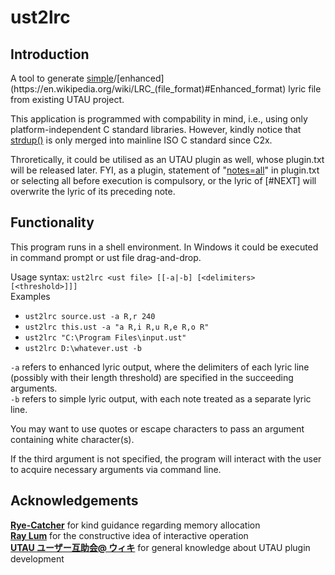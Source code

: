 # ust2lrc
## Introduction
A tool to generate [simple](https://en.wikipedia.org/wiki/LRC_(file_format)#Simple_format)/[enhanced](https://en.wikipedia.org/wiki/LRC_(file_format)#Enhanced_format) lyric file from existing UTAU project.

This application is programmed with compability in mind, i.e., using only platform-independent C standard libraries. However, kindly notice that [strdup\(\)](https://en.cppreference.com/w/c/experimental/dynamic/strdup) is only merged into mainline ISO C standard since C2x.

Throretically, it could be utilised as an UTAU plugin as well, whose plugin.txt will be released later. FYI, as a plugin, statement of "[notes=all](https://w.atwiki.jp/utaou/pages/64.html#id_0439d63b)" in plugin.txt or selecting all before execution is compulsory, or the lyric of \[\#NEXT\] will overwrite the lyric of its preceding note.
## Functionality
This program runs in a shell environment. In Windows it could be executed in command prompt or ust file drag-and-drop.

Usage syntax: `ust2lrc <ust file> [[-a|-b] [<delimiters> [<threshold>]]]`<br />
Examples
- `ust2lrc source.ust -a R,r 240`<br />
- `ust2lrc this.ust -a "a R,i R,u R,e R,o R"`<br />
- `ust2lrc "C:\Program Files\input.ust"`<br />
- `ust2lrc D:\whatever.ust -b`

`-a` refers to enhanced lyric output, where the delimiters of each lyric line (possibly with their length threshold) are specified in the succeeding arguments.<br />
`-b` refers to simple lyric output, with each note treated as a separate lyric line.

You may want to use quotes or escape characters to pass an argument containing white character\(s\).

If the third argument is not specified, the program will interact with the user to acquire necessary arguments via command line.
## Acknowledgements
**[Rye-Catcher](https://rye-catcher.github.io/)** for kind guidance regarding memory allocation<br />
**[Ray Lum](https://space.bilibili.com/6349837/)** for the constructive idea of interactive operation<br />
**[UTAU ユーザー互助会@ ウィキ](https://w.atwiki.jp/utaou/pages/64.html)** for general knowledge about UTAU plugin development
